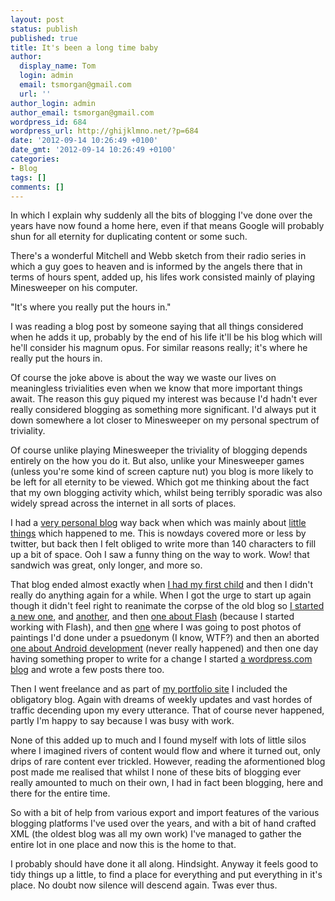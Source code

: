 ```yaml
---
layout: post
status: publish
published: true
title: It's been a long time baby
author:
  display_name: Tom
  login: admin
  email: tsmorgan@gmail.com
  url: ''
author_login: admin
author_email: tsmorgan@gmail.com
wordpress_id: 684
wordpress_url: http://ghijklmno.net/?p=684
date: '2012-09-14 10:26:49 +0100'
date_gmt: '2012-09-14 10:26:49 +0100'
categories:
- Blog
tags: []
comments: []
---
```

<!-- more -->

<p>In which I explain why suddenly all the bits of blogging I've done over the years have now found a home here, even if that means Google will probably shun for all eternity for duplicating content or some such.</p>
<!-- more -->
<p>There's a wonderful Mitchell and Webb sketch from their radio series in which a guy goes to heaven and is informed by the angels there that in terms of hours spent, added up, his lifes work consisted mainly of playing Minesweeper on his computer.</p>

<p>"It's where you really put the hours in."</p>

<p>I was reading a blog post by someone saying that all things considered when he adds it up, probably by the end of his life it'll be his blog which will he'll consider his magnum opus. For similar reasons really; it's where he really put the hours in.</p>

<p>Of course the joke above is about the way we waste our lives on meaningless trivialities even when we know that more important things await. The reason this guy piqued my interest was because I'd hadn't ever really considered blogging as something more significant. I'd always put it down somewhere a lot closer to Minesweeper on my personal spectrum of triviality.</p>

<p>Of course unlike playing Minesweeper the triviality of blogging depends entirely on the how you do it. But also, unlike your Minesweeper games (unless you're some kind of screen capture nut) you blog is more likely to be left for all eternity to be viewed. Which got me thinking about the fact that my own blogging activity which, whilst being terribly sporadic was also widely spread across the internet in all sorts of places.</p>

<p>I had a <a href="http://my.ghijklmno.net/blog/view/1003425950">very personal blog</a> way back when which was mainly about <a href="http://ghijklmno.net/bran-flakes/">little things</a> which happened to me. This is nowdays covered more or less by twitter, but back then I felt obliged to write more than 140 characters to fill up a bit of space. Ooh I saw a funny thing on the way to work. Wow! that sandwich was great, only longer, and more so.</p>

<p>That blog ended almost exactly when <a href="http://ghijklmno.net/carys-louisa-morgan/">I had my first child</a> and then I didn't really do anything again for a while. When I got the urge to start up again though it didn't feel right to reanimate the corpse of the old blog so <a href="http://midnighttrain.blogspot.co.uk/">I started a new one</a>, and <a href="http://askewer.blogspot.co.uk/">another</a>, and then <a href="http://missinginactionscript.blogspot.co.uk/">one about Flash</a> (because I started working with Flash), and then <a href="http://frandylan.blogspot.co.uk/">one</a> where I was going to post photos of paintings I'd done under a psuedonym (I know, WTF?) and then an aborted <a href="http://androidappsanon.blogspot.co.uk/">one about Android development</a> (never really happened) and then one day having something proper to write for a change I started <a href="http://ghijklmno.wordpress.com">a wordpress.com blog</a> and wrote a few posts there too.</p>

<p>Then I went freelance and as part of <a href="http://morganesque.com/">my portfolio site</a> I included the obligatory blog. Again with dreams of weekly updates and vast hordes of traffic decending upon my every utterance. That of course never happened, partly I'm happy to say because I was busy with work.</p>

<p>None of this added up to much and I found myself with lots of little silos where I imagined rivers of content would flow and where it turned out, only drips of rare content ever trickled. However, reading the aformentioned blog post made me realised that whilst I none of these bits of blogging ever really amounted to much on their own, I had in fact been blogging, here and there for the entire time.</p>

<p>So with a bit of help from various export and import features of the various blogging platforms I've used over the years, and with a bit of hand crafted XML (the oldest blog was all my own work) I've managed to gather the entire lot in one place and now this is the home to that.</p>

<p>I probably should have done it all along. Hindsight. Anyway it feels good to tidy things up a little, to find a place for everything and put everything in it's place. No doubt now silence will descend again. Twas ever thus.</p>


